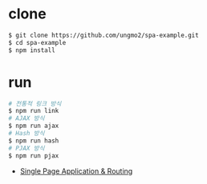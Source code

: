 # clone

```bash
$ git clone https://github.com/ungmo2/spa-example.git
$ cd spa-example
$ npm install
```

# run

```bash
# 전통적 링크 방식
$ npm run link
# AJAX 방식
$ npm run ajax
# Hash 방식
$ npm run hash
# PJAX 방식
$ npm run pjax
```

* [Single Page Application & Routing](http://poiemaweb.com/js-spa)